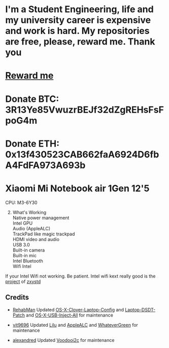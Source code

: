 # I'm a Student Engineering, life and my university career is expensive and work is hard. My repositories are free, please, reward me. Thank you
# [Reward me](https://www.paypal.me/johnnync13)<br />
# Donate BTC: 3R13Ye85VwuzrBEJf32dZgREHsFsFpoG4m
# Donate ETH: 0x13f430523CAB662faA6924D6fbA4FdFA973A693b

# Xiaomi Mi Notebook air 1Gen 12'5

CPU: M3-6Y30 <br />

2. What's Working <br />
Native power management <br />
Intel GPU <br />
Audio (AppleALC) <br />
TrackPad like magic trackpad <br />
HDMI video and audio <br />
USB 3.0 <br />
Built-in camera <br />
Built-in mic <br />
Intel Bluetooth <br />
Wifi Intel <br />

If your Intel Wifi not working. Be patient. Intel wifi kext really good is the [project](https://github.com/zxystd/AppleIntelWifiAdapter) of [zxystd](https://github.com/zxystd)

## Credits

- [RehabMan](https://github.com/RehabMan) Updated [OS-X-Clover-Laptop-Config](https://github.com/RehabMan/OS-X-Clover-Laptop-Config) and [Laptop-DSDT-Patch](https://github.com/RehabMan/Laptop-DSDT-Patch) and [OS-X-USB-Inject-All](https://github.com/RehabMan/OS-X-USB-Inject-All) for maintenance

- [vit9696](https://github.com/vit9696) Updated [Lilu](https://github.com/vit9696/Lilu) and [AppleALC](https://github.com/vit9696/AppleALC) and [WhateverGreen](https://github.com/vit9696/WhateverGreen)  for maintenance

- [alexandred](https://github.com/alexandred) Updated [Voodooi2c](https://github.com/alexandred/VoodooI2C) for maintenance

